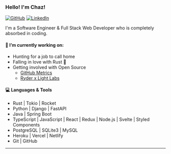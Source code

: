 ### Hello! I'm Chaz!

[![GitHub](https://img.shields.io/badge/-Github-000?style=flat&logo=Github&logoColor=white)](https://github.com/chazkiker2)
[![LinkedIn](https://img.shields.io/badge/-LinkedIn-blue?style=flat&logo=Linkedin&logoColor=white)](https://www.linkedin.com/in/chaz-kiker/)

I'm a Software Engineer & Full Stack Web Developer who is completely absorbed in coding.

<!--
I just recently graduated from <a href="https://lambdaschool.com/">Lambda School</a>
-->

#### 🌱 I’m currently working on:
 - Hunting for a job to call home 
 - Falling in love with Rust 🦀
 - Getting involved with Open Source
   - [GitHub Metrics](https://github.com/optopodi/optopodi)
   - [Ryder x Light Labs](https://github.com/Light-Labs) 
     <!--
     — See our [Github Org](https://github.com/Light-Labs)\
     Ryder is an evolving open-source ecosystem revolving around a modern cryptocurrency hardware wallet that protects each user's digital identity and cryptocurrencies
     -->
  
<!-- Gathering some open-source health style metrics about Github projects to monitor open-source communities -->

#### :computer: Languages & Tools

- Rust | Tokio | Rocket
- Python | Django | FastAPI
- Java | Spring Boot
- TypeScript | JavaScript | React | Redux | Node.js | Svelte | Styled Components
- PostgreSQL | SQLite3 | MySQL
- Heroku | Vercel | Netlify
- Git | GitHub

---
